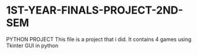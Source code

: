 # 1ST-YEAR-FINALS-PROJECT-2ND-SEM
PYTHON PROJECT
This file is a project that i did. It contains 4 games using Tkinter GUI in python
